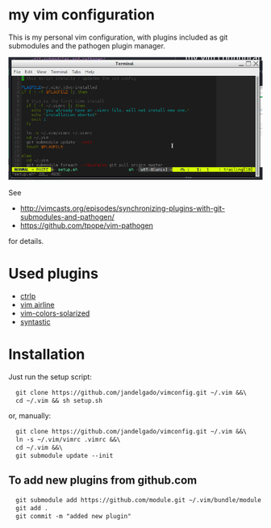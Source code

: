 # my vim configuration
This is my personal vim configuration, with plugins included as git submodules and
the pathogen plugin manager.

![screenshot](screenshot.png)

See
  * http://vimcasts.org/episodes/synchronizing-plugins-with-git-submodules-and-pathogen/
  * https://github.com/tpope/vim-pathogen

for details.

# Used plugins
  *  [ctrlp](https://github.com/ctrlpvim/ctrlp.vim)
  *  [vim airline](https://github.com/vim-airline/vim-airline)
  *  [vim-colors-solarized](https://github.com/altercation/vim-colors-solarized.git)
  *  [syntastic](https://github.com/scrooloose/syntastic.git)

# Installation
Just run the setup script:

```
  git clone https://github.com/jandelgado/vimconfig.git ~/.vim &&\
  cd ~/.vim && sh setup.sh
```

or, manually:
```
  git clone https://github.com/jandelgado/vimconfig.git ~/.vim &&\
  ln -s ~/.vim/vimrc .vimrc &&\
  cd ~/.vim &&\
  git submodule update --init
```

## To add new plugins from github.com
```
  git submodule add https://github.com/module.git ~/.vim/bundle/module
  git add .
  git commit -m "added new plugin"
```
